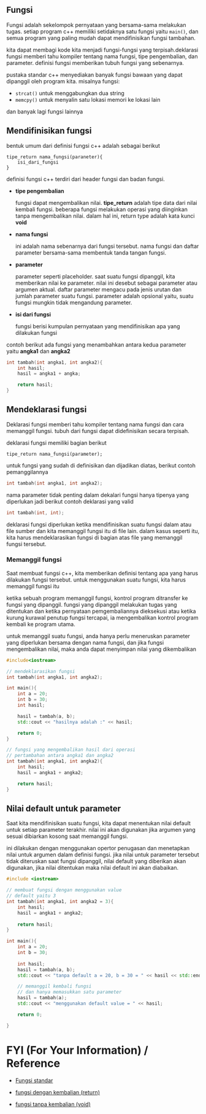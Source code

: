 ## Fungsi

Fungsi adalah sekelompok pernyataan yang bersama-sama melakukan tugas. setiap program c++ memiliki setidaknya satu fungsi yaitu ``main()``, dan semua program yang paling  mudah dapat mendifinisikan fungsi tambahan.

kita dapat membagi kode kita menjadi fungsi-fungsi yang terpisah.deklarasi fungsi memberi tahu kompiler tentang nama fungsi, tipe pengembalian, dan parameter. definisi fungsi memberikan tubuh fungsi yang sebenarnya.

pustaka standar c++ menyediakan banyak fungsi bawaan yang dapat dipanggil oleh program kita. misalnya fungsi:
- ``strcat()`` untuk menggabungkan dua string 
- ``memcpy()`` untuk menyalin satu lokasi memori ke lokasi lain 

dan banyak lagi fungsi lainnya

## Mendifinisikan fungsi

bentuk umum dari definisi fungsi  c++ adalah sebagai berikut
```
tipe_return nama_fungsi(paraneter){
    isi_dari_fungsi
}
```

definisi fungsi c++ terdiri dari header fungsi dan badan fungsi.
- **tipe pengembalian**

    fungsi dapat mengembalikan nilai. **tipe_return** adalah tipe data dari nilai kembali fungsi. beberapa fungsi melakukan operasi yang diinginkan tanpa mengembalikan nilai. dalam hal ini, return type adalah kata kunci **void**

- **nama fungsi**

    ini adalah nama sebenarnya dari fungsi tersebut. nama fungsi dan daftar parameter bersama-sama membentuk tanda tangan fungsi.

- **parameter**

    parameter seperti placeholder. saat suatu fungsi dipanggil, kita memberikan nilai ke parameter. nilai ini desebut sebagai parameter atau argumen aktual. daftar parameter mengacu pada jenis urutan dan jumlah parameter suatu fungsi. parameter adalah opsional yaitu, suatu fungsi mungkin tidak mengandung parameter.

- **isi dari fungsi**

    fungsi berisi kumpulan pernyataan yang mendifinisikan apa yang dilakukan fungsi

contoh berikut ada fungsi yang menambahkan antara kedua parameter yaitu __angka1__ dan __angka2__

```cpp
int tambah(int angka1, int angka2){
    int hasil;
    hasil = angka1 + angka;

    return hasil;
}
```

## Mendeklarasi fungsi

Deklarasi fungsi memberi tahu kompiler tentang nama fungsi dan cara memanggil fungsi. tubuh dari fungsi dapat didefinisikan secara terpisah.

deklarasi fungsi memiliki bagian berikut
```
tipe_return nama_fungsi(parameter);
```

untuk fungsi yang sudah di definisikan dan dijadikan diatas, berikut contoh pemanggilannya
```cpp
int tambah(int angka1, int angka2);
```

nama parameter tidak penting dalam dekalari fungsi hanya tipenya yang diperlukan jadi berikut contoh deklarasi yang valid
```cpp
int tambah(int, int);
```

deklarasi fungsi diperlukan ketika mendifinisikan suatu fungsi dalam atau file sumber dan kita memanggil fungsi itu di file lain. dalam kasus seperti itu, kita harus mendeklarasikan fungsi di bagian atas file yang memanggil fungsi tersebut.

### Memanggil fungsi

Saat membuat fungsi c++, kita memberikan definisi tentang apa yang harus dilakukan fungsi tersebut. untuk menggunakan suatu fungsi, kita harus memanggil fungsi itu

ketika sebuah program memanggil fungsi, kontrol program ditransfer ke fungsi yang dipanggil. fungsi yang dipanggil melakukan tugas yang ditentukan dan ketika pernyataan pemgembaliannya dieksekusi atau ketika kurung kurawal penutup fungsi tercapai, ia mengembalikan kontrol program kembali ke program utama.

untuk memanggil suatu fungsi, anda hanya perlu meneruskan parameter yang diperlukan bersama dengan nama fungsi, dan jika fungsi mengembalikan nilai, maka anda dapat menyimpan nilai yang dikembalikan

```cpp
#include<iostream>

// mendeklarasikan fungsi
int tambah(int angka1, int angka2);

int main(){
    int a = 20;
    int b = 30;
    int hasil;

    hasil = tambah(a, b);
    std::cout << "hasilnya adalah :" << hasil;

    return 0;
}

// fungsi yang mengembalikan hasil dari operasi
// pertambahan antara angka1 dan angka2
int tambah(int angka1, int angka2){
    int hasil;
    hasil = angka1 + angka2;

    return hasil;
}
```

## Nilai default untuk parameter

Saat kita mendifinisikan suatu fungsi, kita dapat menentukan nilai default untuk setiap parameter terakhir. nilai ini akan digunakan jika argumen yang sesuai dibiarkan kosong saat memanggil fungsi.

ini dilakukan dengan menggunakan opertor penugasan dan menetapkan nilai untuk argumen dalam definisi fungsi. jika nilai untuk parameter tersebut tidak diteruskan saat fungsi dipanggil, nilai default yang diberikan akan digunakan, jika nilai ditentukan maka nilai default ini akan diabaikan.

```cpp
#include <iostream>

// membuat fungsi dengan menggunakan value
// default yaitu 3
int tambah(int angka1, int angka2 = 3){
    int hasil;
    hasil = angka1 + angka2;
    
    return hasil;
}

int main(){
    int a = 20;
    int b = 30;
    
    int hasil;
    hasil = tambah(a, b);
    std::cout << "tanpa default a = 20, b = 30 = " << hasil << std::endl;

    // memanggil kembali fungsi
    // dan hanya memasukkan satu parameter
    hasil = tambah(a);
    std::cout << "menggunakan default value = " << hasil;

    return 0;

}
```

# FYI (For Your Information) / Reference
- [Fungsi standar](https://www.youtube.com/watch?v=iTUO1DWVUv8&list=PLZS-MHyEIRo4Ze0bbGB1WKBSNMPzi-eWI&index=31)

- [fungsi dengan kembalian (return)](https://www.youtube.com/watch?v=LXZimpRJwno&list=PLZS-MHyEIRo4Ze0bbGB1WKBSNMPzi-eWI&index=33)

- [fungsi tanpa kembalian (void)](https://www.youtube.com/watch?v=4R4QZhsb8lQ&list=PLZS-MHyEIRo4Ze0bbGB1WKBSNMPzi-eWI&index=34)
